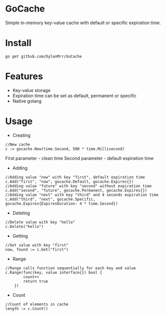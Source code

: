 # GoCache 
Simple in-memory key-value cache with default or specific expiration time.

# Install
```
go get github.com/DylanMrr/GoCache
```
# Features
- Key-value storage
- Expiration time can be set as default, permanent or specific
- Native golang

# Usage
- Creating
```
//New cache
c := gocache.New(time.Second, 500 * time.Millisecond)
```
First parameter - clean time
Second parameter - default expiration time

- Adding
```
//Adding value "now" with key "first", default expiration time
c.Add("first", "now", gocache.Default, gocache.Expires{})
//Adding value "future" with key "second" without expiration time
c.Add("second", "future", gocache.Permanent, gocache.Expires{})
//Adding value "next" with key "third" and 4 seconds expiration time
c.Add("third", "next", gocache.Specific, gocache.Expires{ExpiresDuration: 4 * time.Second})
```

- Deleting
```
//Delete value with key "hello"
c.Delete("hello")
```

- Getting
```
//Get value with key "first"
now, found := c.Get("first")
```

- Range
```
//Range calls function sequentially for each key and value
c.Range(func(key, value interface{}) bool {
		count++
		return true
	})
```

- Count
```
//Count of elements in cache
length := c.Count()
```
